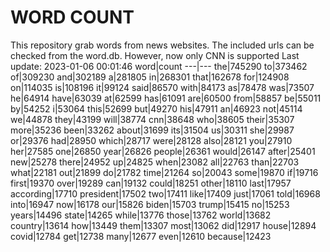 # WORD COUNT
This repository grab words from news websites. The included urls can be checked from the word.db.
However, now only CNN is supported
Last update: 2023-01-06 00:01:46
word|count
---|---
the|745290
to|373462
of|309230
and|302189
a|281805
in|268301
that|162678
for|124908
on|114035
is|108196
it|99124
said|86570
with|84173
as|78478
was|73507
he|64914
have|63039
at|62599
has|61091
are|60500
from|58857
be|55011
by|54252
i|53064
this|52699
but|49270
his|47911
an|46923
not|45114
we|44878
they|43199
will|38774
cnn|38648
who|38605
their|35307
more|35236
been|33262
about|31699
its|31504
us|30311
she|29987
or|29376
had|28950
which|28717
were|28128
also|28121
you|27910
her|27585
one|26850
year|26826
people|26361
would|26147
after|25401
new|25278
there|24952
up|24825
when|23082
all|22763
than|22703
what|22181
out|21899
do|21782
time|21264
so|20043
some|19870
if|19716
first|19370
over|19289
can|19132
could|18251
other|18110
last|17957
according|17710
president|17502
two|17411
like|17409
just|17061
told|16968
into|16947
now|16178
our|15826
biden|15703
trump|15415
no|15253
years|14496
state|14265
while|13776
those|13762
world|13682
country|13614
how|13449
them|13307
most|13062
did|12917
house|12894
covid|12784
get|12738
many|12677
even|12610
because|12423
